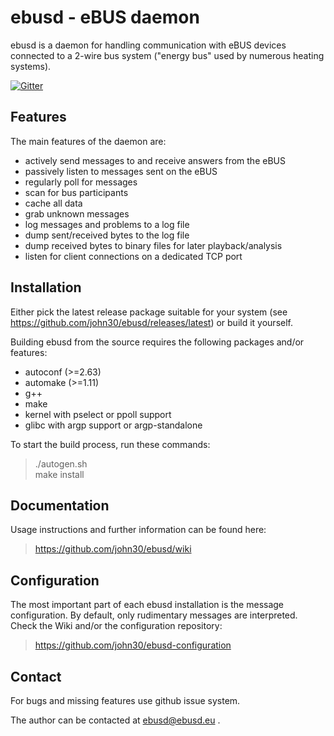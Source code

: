 ebusd - eBUS daemon
===================

ebusd is a daemon for handling communication with eBUS devices connected to a
2-wire bus system ("energy bus" used by numerous heating systems).

[![Gitter](https://badges.gitter.im/Join%20Chat.svg)](https://gitter.im/john30/ebusd?utm_source=badge&utm_medium=badge&utm_campaign=pr-badge)


Features
--------

The main features of the daemon are:

 * actively send messages to and receive answers from the eBUS
 * passively listen to messages sent on the eBUS
 * regularly poll for messages
 * scan for bus participants
 * cache all data
 * grab unknown messages
 * log messages and problems to a log file
 * dump sent/received bytes to the log file
 * dump received bytes to binary files for later playback/analysis
 * listen for client connections on a dedicated TCP port


Installation
------------

Either pick the latest release package suitable for your system
(see https://github.com/john30/ebusd/releases/latest) or build it yourself.

Building ebusd from the source requires the following packages and/or features:
 * autoconf (>=2.63)
 * automake (>=1.11)
 * g++
 * make
 * kernel with pselect or ppoll support
 * glibc with argp support or argp-standalone

To start the build process, run these commands:  
> ./autogen.sh  
> make install  


Documentation
-------------

Usage instructions and further information can be found here:
> https://github.com/john30/ebusd/wiki


Configuration
-------------

The most important part of each ebusd installation is the message
configuration. By default, only rudimentary messages are interpreted.
Check the Wiki and/or the configuration repository:
> https://github.com/john30/ebusd-configuration


Contact
-------
For bugs and missing features use github issue system.

The author can be contacted at ebusd@ebusd.eu .
